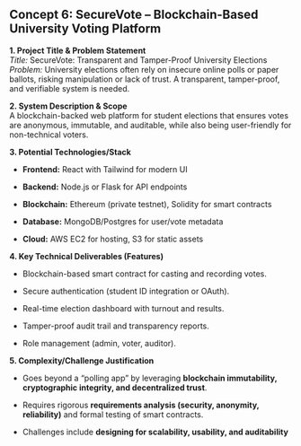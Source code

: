 ## **Concept 6: SecureVote – Blockchain-Based University Voting Platform**

**1. Project Title & Problem Statement**  
_Title:_ SecureVote: Transparent and Tamper-Proof University Elections  
_Problem:_ University elections often rely on insecure online polls or paper ballots, risking manipulation or lack of trust. A transparent, tamper-proof, and verifiable system is needed.

**2. System Description & Scope**  
A blockchain-backed web platform for student elections that ensures votes are anonymous, immutable, and auditable, while also being user-friendly for non-technical voters.

**3. Potential Technologies/Stack**

- **Frontend:** React with Tailwind for modern UI
    
- **Backend:** Node.js or Flask for API endpoints
    
- **Blockchain:** Ethereum (private testnet), Solidity for smart contracts
    
- **Database:** MongoDB/Postgres for user/vote metadata
    
- **Cloud:** AWS EC2 for hosting, S3 for static assets
    

**4. Key Technical Deliverables (Features)**

- Blockchain-based smart contract for casting and recording votes.
    
- Secure authentication (student ID integration or OAuth).
    
- Real-time election dashboard with turnout and results.
    
- Tamper-proof audit trail and transparency reports.
    
- Role management (admin, voter, auditor).
    

**5. Complexity/Challenge Justification**

- Goes beyond a “polling app” by leveraging **blockchain immutability, cryptographic integrity, and decentralized trust**.
    
- Requires rigorous **requirements analysis (security, anonymity, reliability)** and formal testing of smart contracts.
    
- Challenges include **designing for scalability, usability, and auditability**